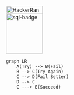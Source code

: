 <a href="https://www.hackerrank.com/SvilsaX">
    <img src="https://img.shields.io/badge/-Hackerrank-2EC866?style=for-the-badge&logo=HackerRank&logoColor=white" alt="HackerRank" width="100" height="20"/>
</a>
<br/>

<img src="./images/hackerrank_sql_5stars.svg" width="100" height="110"  alt="sql-badge"/>

```mermaid
graph LR
    A(Try) --> B(Fail)
    B --> C(Try Again)
    C --> D(Fail Better) 
    D --> C
    C ---> E(Succeed)
```

